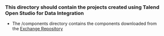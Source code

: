 ### This directory should contain the projects created using Talend Open Studio for Data Integration
* The /components directory contains the components downloaded from the [Exchange Repository](https://exchange.talend.com/)
